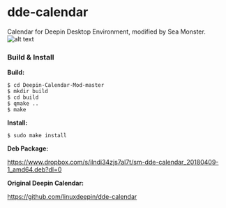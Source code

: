 # dde-calendar
Calendar for Deepin Desktop Environment, modified by Sea Monster.
![alt text](https://s14.postimg.org/4geulplyn/sidebyside.png?dl=1)

### Build & Install

**Build:**
```
$ cd Deepin-Calendar-Mod-master
$ mkdir build
$ cd build
$ qmake ..
$ make
```

**Install:**
```
$ sudo make install
```

**Deb Package:**

https://www.dropbox.com/s/ilndi34zjs7al7t/sm-dde-calendar_20180409-1_amd64.deb?dl=0



**Original Deepin Calendar:**

https://github.com/linuxdeepin/dde-calendar
